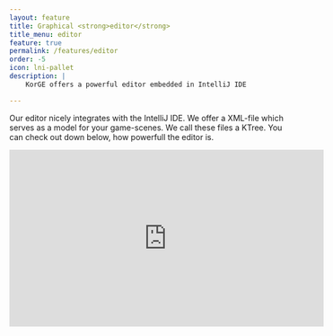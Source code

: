 ```yaml
---
layout: feature
title: Graphical <strong>editor</strong>
title_menu: editor
feature: true
permalink: /features/editor
order: -5
icon: lni-pallet
description: |
    KorGE offers a powerful editor embedded in IntelliJ IDE

---
```


Our editor nicely integrates with the IntelliJ IDE.
We offer a XML-file which serves as a model for your game-scenes.
We call these files a KTree. You can check out down below, how powerfull the editor is.

<iframe width="560" height="315" src="https://www.youtube.com/embed/iPjz1g39ca8?start=23" frameborder="0" allow="accelerometer; autoplay; clipboard-write; encrypted-media; gyroscope; picture-in-picture" allowfullscreen></iframe>

